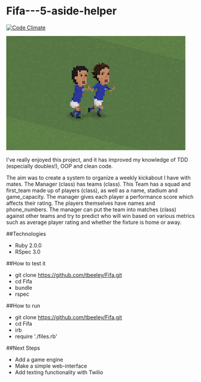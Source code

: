 Fifa---5-aside-helper
====

[![Code Climate](https://codeclimate.com/github/tbeeley/Fifa/badges/gpa.svg)](https://codeclimate.com/github/tbeeley/Fifa)

![Picture](./assets/tardelli1.png)

I've really enjoyed this project, and it has improved my knowledge of TDD (especially doubles!), OOP and clean code. 

The aim was to create a system to organize a weekly kickabout I have with mates. The Manager (class) has teams (class). This Team has a squad and first_team made up of players (class), as well as a name, stadium and game_capacity. The manager gives each player a performance score which affects their rating. The players themselves have names and phone_numbers. The manager can put the team into matches (class) against other teams and try to predict who will win based on various metrics such as average player rating and whether the fixture is home or away. 


##Technologies

- Ruby 2.0.0
- RSpec 3.0

##How to test it

- git clone https://github.com/tbeeley/Fifa.git
- cd Fifa
- bundle
- rspec

##How to run

- git clone https://github.com/tbeeley/Fifa.git
- cd Fifa
- irb
- require './files.rb'

##Next Steps

- Add a game engine
- Make a simple web-interface
- Add texting functionality with Twilio


